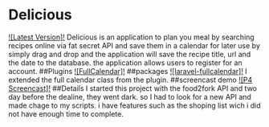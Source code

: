 # Delicious
[![Latest Version]!](http://p4.cs15class.online)
Delicious is an application to plan you meal by searching recipes online via fat secret API and save them in a calendar for later use by simply drag and drop and the application will save the recipe title, url and the date to the database. the application allows users to register for an account. 
##Plugins
[![FullCalendar]!](https://fullcalendar.io) 
##packages
[![laravel-fullcalendar]!](https://github.com/maddhatter/laravel-fullcalendar) 
I extended the full calendar class from the plugin.
##screencast demo
[![P4 Screencast]!](https://github.com/maddhatter/laravel-fullcalendar) 
##Details
I started this project with the food2fork API and two day before the dealine, they went dark. so I had to look for a new API and made chage to my scripts. i have features such as the shoping list wich i did not have enough time to complete.
